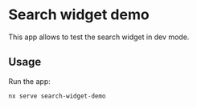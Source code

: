 # Search widget demo

This app allows to test the search widget in dev mode.

## Usage

Run the app:

```
nx serve search-widget-demo
```
